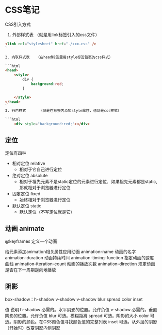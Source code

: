 # CSS笔记

CSS引入方式

1. 外部样式表   （就是用link标签引入的css文件）

```html
<link rel="stylesheet" href="./xxx.css" />
`

2. 内联样式表   （在head标签里用style标签包裹的css样式）

```html
<head>
    <style>
        div {
            background:red;
        }

    </style>
</head>
`
3. 行内样式      （就是在标签内添加style属性，值就是css样式）

```html
    <div style="background:red;"></div>
```








## 定位

定位有四种

- 相对定位 relative
    - 相对于它自己进行定位
- 绝对定位 absolute
    - 相对于祖先元素不是static定位的元素进行定位，如果祖先元素都是static,那就相对于浏览器进行定位
- 固定定位 fixed
    - 始终相对于浏览器进行定位
- 默认定位 static
    - 默认定位（不写定位就是它）


## 动画  animate

@keyframes  定义一个动画

给元素添加animation相关属性应用动画
animation-name  动画的名字
animation-duration 动画持续时间
animation-timing-function 指定动画的速度曲线
animation-iteration-count 动画的播放次数
animation-direction 规定动画是否在下一周期逆向地播放



## 阴影

box-shadow：h-shadow    v-shadow   v-shadow    blur    spread    color    inset


值	说明
h-shadow	必需的。水平阴影的位置。允许负值
v-shadow	必需的。垂直阴影的位置。允许负值
blur	可选。模糊距离
spread	可选。阴影的大小
color	可选。阴影的颜色。在CSS颜色值寻找颜色值的完整列表
inset	可选。从外层的阴影（开始时）改变阴影内侧阴影